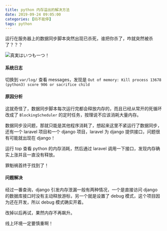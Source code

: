 ```yaml
---
title: python 内存溢出的解决方法
date: 2019-09-24 09:05:00
categories: [码不能停]
tags: python
---
```


运行在服务器上的数据同步脚本突然出现已杀死，谁把你杀了，咋就突然被杀了？？？

![真実はいつも一つ！](/python-out-of-memory/kn.jpg)

<!-- more -->

#### 系统日志
切换到 `var/log/` 查看 messages，发现是 `Out of memory: Kill process 13678 (python3) score 906 or sacrifice child`


#### 原因分析
这就奇怪了，数据同步脚本每次运行完都会释放内存的，而且已经从常开的死循环改成了 `BlockingScheduler` 的定时任务，按理说不应该消耗大量内存。

数据同步没问题，那就只能是其他程序消耗了，想起来这里不紧运行了数据同步，还有一个 laravel 项目和一个 django 项目，laravel 为 django 提供接口，问题很有可能就出现在 django！

运行 top 查看 python 的内存消耗，然后通过 laravel 调用一下接口，发现内存确实上涨并且一直没有释放。

罪魁祸首终于找到了！

#### 问题解决
经过一番查询，django 引发内存泄漏一般有两种情况，一个是直接访问 django 的数据库接口时没有主动释放游标，另一个就是设置了 debug 模式，这个项目因为还在开发，所以 debug 模式确实开着。

改掉以后再试，果然内存不再飙升。

线上环境一定要慎重啊！

